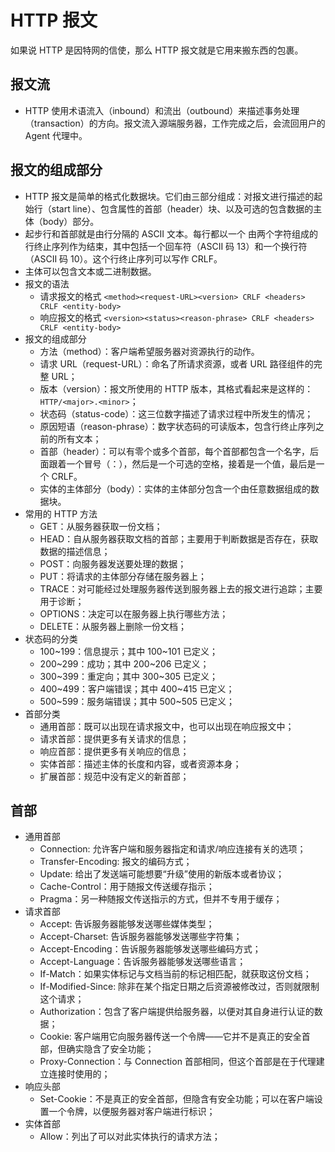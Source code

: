 # HTTP 报文
如果说 HTTP 是因特网的信使，那么 HTTP 报文就是它用来搬东西的包裹。

## 报文流
- HTTP 使用术语流入（inbound）和流出（outbound）来描述事务处理（transaction）的方向。报文流入源端服务器，工作完成之后，会流回用户的 Agent 代理中。

## 报文的组成部分
- HTTP 报文是简单的格式化数据块。它们由三部分组成：对报文进行描述的起始行（start line）、包含属性的首部（header）块、以及可选的包含数据的主体（body）部分。
- 起步行和首部就是由行分隔的 ASCII 文本。每行都以一个 由两个字符组成的行终止序列作为结束，其中包括一个回车符（ASCII 码 13）和一个换行符（ASCII 码 10）。这个行终止序列可以写作 CRLF。
- 主体可以包含文本或二进制数据。
- 报文的语法
    - 请求报文的格式 `<method><request-URL><version> CRLF <headers> CRLF <entity-body>`
    - 响应报文的格式 `<version><status><reason-phrase> CRLF <headers> CRLF <entity-body>`
- 报文的组成部分
    - 方法（method）：客户端希望服务器对资源执行的动作。
    - 请求 URL（request-URL）：命名了所请求资源，或者 URL 路径组件的完整 URL；
    - 版本（version）：报文所使用的 HTTP 版本，其格式看起来是这样的：`HTTP/<major>.<minor>`；
    - 状态码（status-code）：这三位数字描述了请求过程中所发生的情况；
    - 原因短语（reason-phrase）：数字状态码的可读版本，包含行终止序列之前的所有文本；
    - 首部（header）：可以有零个或多个首部，每个首部都包含一个名字，后面跟着一个冒号（：），然后是一个可选的空格，接着是一个值，最后是一个 CRLF。
    - 实体的主体部分（body）：实体的主体部分包含一个由任意数据组成的数据块。
- 常用的 HTTP 方法
    - GET：从服务器获取一份文档；
    - HEAD：自从服务器获取文档的首部；主要用于判断数据是否存在，获取数据的描述信息；
    - POST：向服务器发送要处理的数据；
    - PUT：将请求的主体部分存储在服务器上；
    - TRACE：对可能经过处理服务器传送到服务器上去的报文进行追踪；主要用于诊断；
    - OPTIONS：决定可以在服务器上执行哪些方法；
    - DELETE：从服务器上删除一份文档；
- 状态码的分类
    - 100~199：信息提示；其中 100~101 已定义；
    - 200~299：成功；其中 200~206 已定义；
    - 300~399：重定向；其中 300~305 已定义；
    - 400~499：客户端错误；其中 400~415 已定义；
    - 500~599：服务端错误；其中 500~505 已定义；
- 首部分类
    - 通用首部：既可以出现在请求报文中，也可以出现在响应报文中；
    - 请求首部：提供更多有关请求的信息；
    - 响应首部：提供更多有关响应的信息；
    - 实体首部：描述主体的长度和内容，或者资源本身；
    - 扩展首部：规范中没有定义的新首部； 

## 首部

- 通用首部
    - Connection: 允许客户端和服务器指定和请求/响应连接有关的选项；
    - Transfer-Encoding: 报文的编码方式；
    - Update: 给出了发送端可能想要“升级”使用的新版本或者协议；
    - Cache-Control：用于随报文传送缓存指示；
    - Pragma：另一种随报文传送指示的方式，但并不专用于缓存；
- 请求首部
    - Accept: 告诉服务器能够发送哪些媒体类型；
    - Accept-Charset: 告诉服务器能够发送哪些字符集；
    - Accept-Encoding：告诉服务器能够发送哪些编码方式；
    - Accept-Language：告诉服务器能够发送哪些语言；
    - If-Match：如果实体标记与文档当前的标记相匹配，就获取这份文档；
    - If-Modified-Since: 除非在某个指定日期之后资源被修改过，否则就限制这个请求；
    - Authorization：包含了客户端提供给服务器，以便对其自身进行认证的数据；
    - Cookie: 客户端用它向服务器传送一个令牌——它并不是真正的安全首部，但确实隐含了安全功能；
    - Proxy-Connection：与 Connection 首部相同，但这个首部是在于代理建立连接时使用的；
- 响应头部
    - Set-Cookie：不是真正的安全首部，但隐含有安全功能；可以在客户端设置一个令牌，以便服务器对客户端进行标识；
- 实体首部
    - Allow：列出了可以对此实体执行的请求方法；